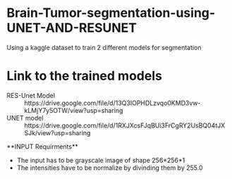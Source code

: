 # Brain-Tumor-segmentation-using-UNET-AND-RESUNET
Using a kaggle dataset to train 2 different models for segmentation
# Link to the trained models
<dl>
  <dt>RES-Unet Model</dt>
  <dd> https://drive.google.com/file/d/13Q3IOPHDLzvqo0KMD3vw-kLMjY7y5OTW/view?usp=sharing </dd>
  <dt>UNET model</dt>
  <dd> https://drive.google.com/file/d/1RXJXcsFJqBUi3FrCgRY2UsBQ04tJXSJk/view?usp=sharing </dd>
</dl>
**INPUT Requirments**
<ul>
  <li> The input has to be grayscale image of shape 256*256*1</li>
  <li> The intensities have to be normalize by divinding them by 255.0 </li>
</ul>
